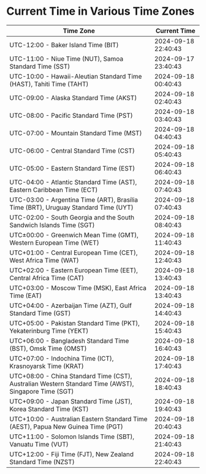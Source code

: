 # Current Time in Various Time Zones

| Time Zone | Current Time |
|-----------|--------------|
| UTC-12:00 - Baker Island Time (BIT) | 2024-09-18 22:40:43 |
| UTC-11:00 - Niue Time (NUT), Samoa Standard Time (SST) | 2024-09-17 23:40:43 |
| UTC-10:00 - Hawaii-Aleutian Standard Time (HAST), Tahiti Time (TAHT) | 2024-09-18 00:40:43 |
| UTC-09:00 - Alaska Standard Time (AKST) | 2024-09-18 02:40:43 |
| UTC-08:00 - Pacific Standard Time (PST) | 2024-09-18 03:40:43 |
| UTC-07:00 - Mountain Standard Time (MST) | 2024-09-18 04:40:43 |
| UTC-06:00 - Central Standard Time (CST) | 2024-09-18 05:40:43 |
| UTC-05:00 - Eastern Standard Time (EST) | 2024-09-18 06:40:43 |
| UTC-04:00 - Atlantic Standard Time (AST), Eastern Caribbean Time (ECT) | 2024-09-18 07:40:43 |
| UTC-03:00 - Argentina Time (ART), Brasília Time (BRT), Uruguay Standard Time (UYT) | 2024-09-18 07:40:43 |
| UTC-02:00 - South Georgia and the South Sandwich Islands Time (SGT) | 2024-09-18 08:40:43 |
| UTC±00:00 - Greenwich Mean Time (GMT), Western European Time (WET) | 2024-09-18 11:40:43 |
| UTC+01:00 - Central European Time (CET), West Africa Time (WAT) | 2024-09-18 12:40:43 |
| UTC+02:00 - Eastern European Time (EET), Central Africa Time (CAT) | 2024-09-18 13:40:43 |
| UTC+03:00 - Moscow Time (MSK), East Africa Time (EAT) | 2024-09-18 13:40:43 |
| UTC+04:00 - Azerbaijan Time (AZT), Gulf Standard Time (GST) | 2024-09-18 14:40:43 |
| UTC+05:00 - Pakistan Standard Time (PKT), Yekaterinburg Time (YEKT) | 2024-09-18 15:40:43 |
| UTC+06:00 - Bangladesh Standard Time (BST), Omsk Time (OMST) | 2024-09-18 16:40:43 |
| UTC+07:00 - Indochina Time (ICT), Krasnoyarsk Time (KRAT) | 2024-09-18 17:40:43 |
| UTC+08:00 - China Standard Time (CST), Australian Western Standard Time (AWST), Singapore Time (SGT) | 2024-09-18 18:40:43 |
| UTC+09:00 - Japan Standard Time (JST), Korea Standard Time (KST) | 2024-09-18 19:40:43 |
| UTC+10:00 - Australian Eastern Standard Time (AEST), Papua New Guinea Time (PGT) | 2024-09-18 20:40:43 |
| UTC+11:00 - Solomon Islands Time (SBT), Vanuatu Time (VUT) | 2024-09-18 21:40:43 |
| UTC+12:00 - Fiji Time (FJT), New Zealand Standard Time (NZST) | 2024-09-18 22:40:43 |
